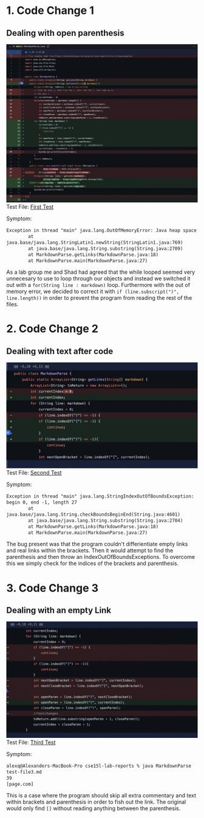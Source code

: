 # 1. Code Change 1

## Dealing with open parenthesis

![Image](Paren.png)\
Test File: [First Test](https://github.com/Alexander-Qinn/cse15l-lab-reports/blob/main/test-file1.md)

Symptom:

```
Exception in thread "main" java.lang.OutOfMemoryError: Java heap space
        at java.base/java.lang.StringLatin1.newString(StringLatin1.java:769)
        at java.base/java.lang.String.substring(String.java:2709)
        at MarkdownParse.getLinks(MarkdownParse.java:18)
        at MarkdownParse.main(MarkdownParse.java:27)
```

As a lab group me and Shad had agreed that the while looped seemed
very unnecesary to use to loop through our objects and instead we
switched it out with a `for(String line : markdown)` loop. Furthermore with the out of memory error, we decided to correct it with `if (line.subscript(")", line.length))` in order to prevent the program from reading the rest of the files.

# 2. Code Change 2

## Dealing with text after code

![Image](Text.png)\
Test File: [Second Test](https://github.com/Alexander-Qinn/cse15l-lab-reports/blob/main/test-file2.md)

Symptom:

```
Exception in thread "main" java.lang.StringIndexOutOfBoundsException: begin 0, end -1, length 27
        at java.base/java.lang.String.checkBoundsBeginEnd(String.java:4601)
        at java.base/java.lang.String.substring(String.java:2704)
        at MarkdownParse.getLinks(MarkdownParse.java:18)
        at MarkdownParse.main(MarkdownParse.java:27)
```

The bug present was that the program couldn't differientiate empty links and real links within the brackets. Then it would attempt to find the parenthesis and then throw an IndexOutOfBoundsExceptions. To overcome this we simply check for the indices of the brackets and parenthesis.
# 3. Code Change 3

## Dealing with an empty Link

![Image](Empty.png)\
Test File: [Third Test](https://github.com/Alexander-Qinn/cse15l-lab-reports/blob/main/test-file3.md)

Symptom:

```
alexq@Alexanders-MacBook-Pro cse15l-lab-reports % java MarkdownParse test-file3.md
39
[page.com]
```

This is a case where the program should skip all extra commentary and text within brackets and parenthesis in order to fish out the link. The original would only find `[]`  without reading anything between the parenthesis.